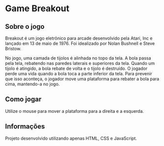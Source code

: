 # Game Breakout

## Sobre o jogo
Breakout é um jogo eletrônico para arcade desenvolvido pela Atari, Inc e lançado em 13 de maio de 1976. Foi idealizado por Nolan Bushnell e Steve Bristow.

No jogo, uma camada de tijolos é alinhada no topo da tela. A bola passa pela tela, rebatendo nas paredes laterais e superiores da tela. Quando um tijolo é atingido, a bola rebate de volta e o tijolo é destruído. O jogador perde uma vida quando a bola toca a parte inferior da tela. Para prevenir que isso aconteça, o jogador move uma plataforma para rebater a bola para cima, mantendo-a no jogo.

## Como jogar
Utilize o mouse para mover a plataforma para a direita e a esquerda.

## Informações
Projeto desenvolvido utilizando apenas HTML, CSS e JavaScript.